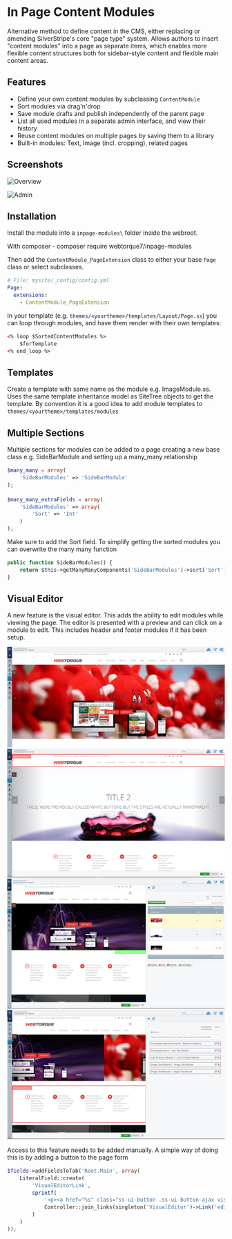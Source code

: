 # In Page Content Modules

Alternative method to define content in the CMS, either replacing or amending
SilverStripe's core "page type" system. Allows authors to insert "content modules"
into a page as separate items, which enables more flexible content structures
both for sidebar-style content and flexible main content areas.

## Features

 * Define your own content modules by subclassing `ContentModule`
 * Sort modules via drag'n'drop
 * Save module drafts and publish independently of the parent page
 * List all used modules in a separate admin interface, and view their history
 * Reuse content modules on multiple pages by saving them to a library
 * Built-in modules: Text, Image (incl. cropping), related pages

## Screenshots

![Overview](docs/images/overview.png)

![Admin](docs/images/admin.png)

## Installation

Install the module into a `inpage-modules\` folder inside the webroot.

With composer - composer require webtorque7/inpage-modules

Then add the `ContentModule_PageExtension` class to either your base `Page` class or select subclasses.

```yml
# File: mysite/_config/config.yml
Page:
  extensions:
    - ContentModule_PageExtension
```

In your template (e.g. `themes/<yourtheme>/templates/Layout/Page.ss`) you can loop through
modules, and have them render with their own templates:

```html
<% loop $SortedContentModules %>
	$forTemplate
<% end_loop %>
```

## Templates

Create a template with same name as the module e.g. ImageModule.ss. Uses the same template
inheritance model as SiteTree objects to get the template. By convention it is a good idea to
add module templates to `themes/<yourtheme>/templates/modules`

## Multiple Sections

Multiple sections for modules can be added to a page creating a new base class e.g. SideBarModule
and setting up a many_many relationship

```php
$many_many = array(
    'SideBarModules' => 'SideBarModule'
);

$many_many_extraFields = array(
    'SideBarModules' => array(
        'Sort' => 'Int'
    )
);
```

Make sure to add the Sort field. To simplify getting the sorted modules you can overwrite the
many many function

```php
public function SideBarModules() {
    return $this->getManyManyComponents('SideBarModules')->sort('Sort');
}
```

## Visual Editor

A new feature is the visual editor. This adds the ability to edit modules while viewing the page. The editor is
presented with a preview and can click on a module to edit. This includes header and footer modules if it has been setup.

![VisualEditor](docs/images/visual-editor-1.JPG)
![VisualEditor2](docs/images/visual-editor-2.JPG)
![VisualEditor2](docs/images/visual-editor-3.JPG)
![VisualEditor2](docs/images/visual-editor-4.JPG)

Access to this feature needs to be added manually. A simple way of doing this is by adding a button to the page form

```php
$fields->addFieldsToTab('Root.Main', array(
    LiteralField::create(
        'VisualEditorLink',
        sprintf(
            '<p><a href="%s" class="ss-ui-button .ss-ui-button-ajax visual-editor-button">Visual Editor</a></p>',
            Controller::join_links(singleton('VisualEditor')->Link('edit'), $this->ID)
        )
    )
));
```